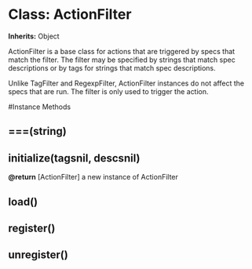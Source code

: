 # Class: ActionFilter
**Inherits:** Object
    

ActionFilter is a base class for actions that are triggered by specs that
match the filter. The filter may be specified by strings that match spec
descriptions or by tags for strings that match spec descriptions.

Unlike TagFilter and RegexpFilter, ActionFilter instances do not affect the
specs that are run. The filter is only used to trigger the action.



#Instance Methods
## ===(string) [](#method-i-===)

## initialize(tagsnil, descsnil) [](#method-i-initialize)

**@return** [ActionFilter] a new instance of ActionFilter

## load() [](#method-i-load)

## register() [](#method-i-register)

## unregister() [](#method-i-unregister)

